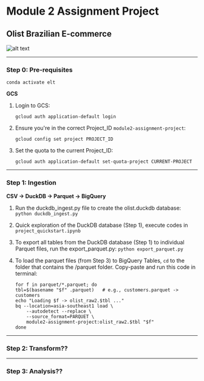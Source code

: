 # Module 2 Assignment Project
## Olist Brazilian E-commerce

![alt text](<Screenshot 2025-08-26 192923.png>)

_______________________________________________________
### Step 0: Pre-requisites
```conda activate elt```

**GCS**
1. Login to GCS: 
    
    ```gcloud auth application-default login```

2. Ensure you're in the correct Project_ID `module2-assignment-project`:

    ```gcloud config set project PROJECT_ID```

3. Set the quota to the current Project_ID:
    
    ```gcloud auth application-default set-quota-project CURRENT-PROJECT```
_______________________________________________________
### Step 1: Ingestion

**CSV -> DuckDB -> Parquet -> BigQuery**

1. Run the duckdb_ingest.py file to create the olist.duckdb database: 
    ```python duckdb_ingest.py```

2. Quick exploration of the DuckDB database (Step 1), execute codes in `project_quickstart.ipynb`

3. To export all tables from the DuckDB database (Step 1) to individual Parquet files, run the export_parquet.py: 
    ```python export_parquet.py```

4. To load the parquet files (from Step 3) to BigQuery Tables, `cd` to the folder that contains the /parquet folder. Copy-paste and run this code in terminal:
    ```
    for f in parquet/*.parquet; do
    tbl=$(basename "$f" .parquet)   # e.g., customers.parquet -> customers
    echo "Loading $f -> olist_raw2.$tbl ..."
    bq --location=asia-southeast1 load \
        --autodetect --replace \
        --source_format=PARQUET \
        module2-assignment-project:olist_raw2.$tbl "$f"
    done
    ```
_______________________________________________________
### Step 2: Transform??



_______________________________________________________
### Step 3: Analysis??